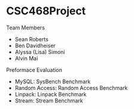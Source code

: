 # CSC468Project

Team Members 
- Sean Roberts 
- Ben Davidheiser
- Alyssa (Lisa) Simoni
- Alvin Mai

Preformace Evaluation 
- MySQL: SysBench Benchmark
- Random Access: Random Access Benchmark
- Linpack: Linpack Benchmark
- Stream: Stream Benchmark
